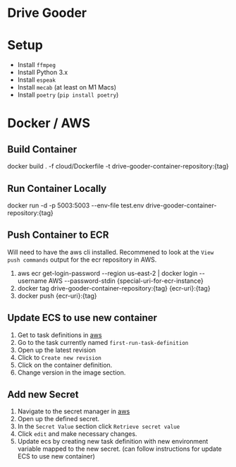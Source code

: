 # Drive Gooder

# Setup

* Install `ffmpeg`
* Install Python 3.x
* Install `espeak`
* Install `mecab` (at least on M1 Macs)
* Install `poetry` (`pip install poetry`)


# Docker / AWS
## Build Container
docker build . -f cloud/Dockerfile -t drive-gooder-container-repository:{tag}

## Run Container Locally
docker run -d -p 5003:5003 --env-file test.env drive-gooder-container-repository:{tag}

## Push Container to ECR
Will need to have the aws cli installed.
Recommened to look at the `View push commands` output for the ecr repository in AWS.

1. aws ecr get-login-password --region us-east-2 | docker login --username AWS --password-stdin {special-uri-for-ecr-instance}
1. docker tag drive-gooder-container-repository:{tag} {ecr-uri}:{tag}
1. docker push {ecr-uri}:{tag}

## Update ECS to use new container

1. Get to task definitions in [aws](https://us-east-2.console.aws.amazon.com/ecs/home?region=us-east-2#/taskDefinitions)
1. Go to the task currently named `first-run-task-definition`
1. Open up the latest revision
1. Click to `Create new revision`
1. Click on the container definition.
1. Change version in the image section.

## Add new Secret

1. Navigate to the secret manager in [aws](https://us-east-2.console.aws.amazon.com/secretsmanager/listsecrets?region=us-east-2)
1. Open up the defined secret.
1. In the `Secret Value` section click `Retrieve secret value`
1. Click `edit` and make necessary changes.
1. Update ecs by creating new task definition with new environment variable mapped to the new secret. (can follow instructions for update ECS to use new container)
